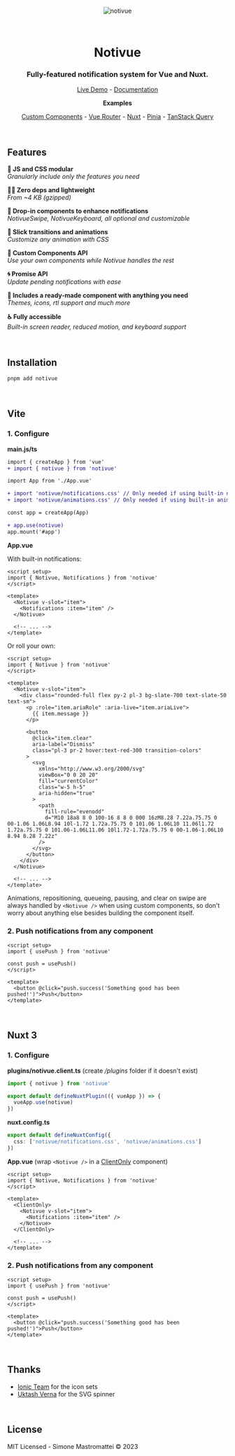<div align="center">

![notivue](https://i.ibb.co/CJCG2Hq/readme-header.png)

<br />

# Notivue

### Fully-featured notification system for Vue and Nuxt.

[Live Demo](https://notivue.pages.dev) - [Documentation](https://notivuedocs.netlify.app)

**Examples**

[Custom Components](https://stackblitz.com/edit/vitejs-vite-9jkh73?file=src%2Fcomponents%2FPage.vue) -
[Vue Router](https://stackblitz.com/edit/vitejs-vite-kdrtrw?file=src/components/Example.vue) - [Nuxt](https://stackblitz.com/edit/nuxt-starter-fnhcmx?file=pages%2Findex.vue) - [Pinia](https://stackblitz.com/edit/vitejs-vite-knysks?file=src%2FApp.vue) - [TanStack Query](https://stackblitz.com/edit/vitejs-vite-ymjktx?file=src%2FApp.vue)

</div>

<br />

## Features

**🧬 JS and CSS modular**  
_Granularly include only the features you need_

**🧚‍♂️ Zero deps and lightweight**  
_From ~4 KB (gzipped)_

**💊 Drop-in components to enhance notifications**  
_NotivueSwipe, NotivueKeyboard, all optional and customizable_

**🎢 Slick transitions and animations**  
_Customize any animation with CSS_

**🧩 Custom Components API**  
_Use your own components while Notivue handles the rest_

**🌀 Promise API**  
_Update pending notifications with ease_

**🔰 Includes a ready-made component with anything you need**  
_Themes, icons, rtl support and much more_

**♿️ Fully accessible**  
_Built-in screen reader, reduced motion, and keyboard support_

<br />

## Installation

```bash
pnpm add notivue
```

<br />

## Vite

### 1. Configure

**main.js/ts**

```diff
import { createApp } from 'vue'
+ import { notivue } from 'notivue'

import App from './App.vue'

+ import 'notivue/notifications.css' // Only needed if using built-in notifications
+ import 'notivue/animations.css' // Only needed if using built-in animations

const app = createApp(App)

+ app.use(notivue)
app.mount('#app')
```

**App.vue**

With built-in notifications:

```vue
<script setup>
import { Notivue, Notifications } from 'notivue'
</script>

<template>
  <Notivue v-slot="item">
    <Notifications :item="item" />
  </Notivue>

  <!-- ... -->
</template>
```

Or roll your own:

```vue
<script setup>
import { Notivue } from 'notivue'
</script>

<template>
  <Notivue v-slot="item">
    <div class="rounded-full flex py-2 pl-3 bg-slate-700 text-slate-50 text-sm">
      <p :role="item.ariaRole" :aria-live="item.ariaLive">
        {{ item.message }}
      </p>

      <button
        @click="item.clear"
        aria-label="Dismiss"
        class="pl-3 pr-2 hover:text-red-300 transition-colors"
      >
        <svg
          xmlns="http://www.w3.org/2000/svg"
          viewBox="0 0 20 20"
          fill="currentColor"
          class="w-5 h-5"
          aria-hidden="true"
        >
          <path
            fill-rule="evenodd"
            d="M10 18a8 8 0 100-16 8 8 0 000 16zM8.28 7.22a.75.75 0 00-1.06 1.06L8.94 10l-1.72 1.72a.75.75 0 101.06 1.06L10 11.06l1.72 1.72a.75.75 0 101.06-1.06L11.06 10l1.72-1.72a.75.75 0 00-1.06-1.06L10 8.94 8.28 7.22z"
          />
        </svg>
      </button>
    </div>
  </Notivue>

  <!-- ... -->
</template>
```

Animations, repositioning, queueing, pausing, and clear on swipe are always handled by `<Notivue />` when using custom components, so don't worry about anything else besides building the component itself.

### 2. Push notifications from any component

```vue
<script setup>
import { usePush } from 'notivue'

const push = usePush()
</script>

<template>
  <button @click="push.success('Something good has been pushed!')">Push</button>
</template>
```

<br />

## Nuxt 3

### 1. Configure

**plugins/notivue.client.ts** (create _/plugins_ folder if it doesn't exist)

```ts
import { notivue } from 'notivue'

export default defineNuxtPlugin(({ vueApp }) => {
  vueApp.use(notivue)
})
```

**nuxt.config.ts**

```ts
export default defineNuxtConfig({
  css: ['notivue/notifications.css', 'notivue/animations.css']
})
```

**App.vue** (wrap `<Notivue />` in a [ClientOnly](https://nuxt.com/docs/api/components/client-only) component)

```vue
<script setup>
import { Notivue, Notifications } from 'notivue'
</script>

<template>
  <ClientOnly>
    <Notivue v-slot="item">
      <Notifications :item="item" />
    </Notivue>
  </ClientOnly>

  <!-- ... -->
</template>
```

### 2. Push notifications from any component

```vue
<script setup>
import { usePush } from 'notivue'

const push = usePush()
</script>

<template>
  <button @click="push.success('Something good has been pushed!')">Push</button>
</template>
```

<br />

## Thanks

- [Ionic Team](https://ionic.io/) for the icon sets
- [Uktash Verna](https://github.com/n3r4zzurr0) for the SVG spinner

<br />

## License

MIT Licensed - Simone Mastromattei © 2023

